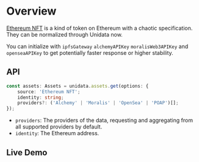 # Overview

<Logos type="Assets" :names="['Ethereum', 'Polygon', 'Alchemy', 'Binance Smart Chain', 'Arbitrum', 'Fantom', 'Moralis', 'OpenSea', 'POAP']" />

[Ethereum NFT](https://ethereum.org/en/nft/) is a kind of token on Ethereum with a chaotic specification. They can be normalized through Unidata now.

You can initialize with `ipfsGateway` `alchemyAPIKey` `moralisWeb3APIKey` and `openseaAPIKey` to get potentially faster response or higher stability.

## API

```ts
const assets: Assets = unidata.assets.get(options: {
    source: 'Ethereum NFT';
    identity: string;
    providers?: ('Alchemy' | 'Moralis' | 'OpenSea' | 'POAP')[];
});
```

-   `providers`: The providers of the data, requesting and aggregating from all supported providers by default.
-   `identity`: The Ethereum address.

## Live Demo

<Assets :source="'Ethereum NFT'" :defaultIdentity="'0xC8b960D09C0078c18Dcbe7eB9AB9d816BcCa8944'" />
